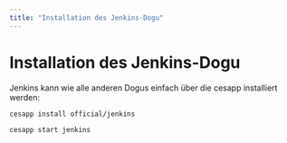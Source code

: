 ```yaml
---
title: "Installation des Jenkins-Dogu"
---
```


# Installation des Jenkins-Dogu

Jenkins kann wie alle anderen Dogus einfach über die cesapp installiert werden:

```
cesapp install official/jenkins

cesapp start jenkins
```